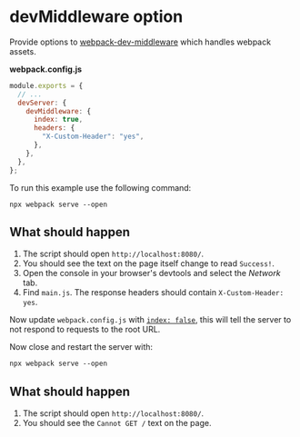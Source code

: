 # devMiddleware option

Provide options to [webpack-dev-middleware](https://github.com/webpack/webpack-dev-middleware) which handles webpack assets.

**webpack.config.js**

```js
module.exports = {
  // ...
  devServer: {
    devMiddleware: {
      index: true,
      headers: {
        "X-Custom-Header": "yes",
      },
    },
  },
};
```

To run this example use the following command:

```console
npx webpack serve --open
```

## What should happen

1. The script should open `http://localhost:8080/`.
2. You should see the text on the page itself change to read `Success!`.
3. Open the console in your browser's devtools and select the _Network_ tab.
4. Find `main.js`. The response headers should contain `X-Custom-Header: yes`.

Now update `webpack.config.js` with [`index: false`](https://github.com/webpack/webpack-dev-middleware#index), this will tell the server to not respond to requests to the root URL.

Now close and restart the server with:

```console
npx webpack serve --open
```

## What should happen

1. The script should open `http://localhost:8080/`.
2. You should see the `Cannot GET /` text on the page.
